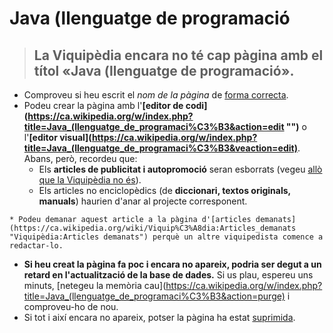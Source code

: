 # Java (llenguatge de programació


> ## La Viquipèdia encara no té cap pàgina amb el títol «Java (llenguatge de programació».

* Comproveu si heu escrit el _nom de la pàgina_ de [forma correcta](https://ca.wikipedia.org/wiki/Viquip%C3%A8dia:Anomenar_p%C3%A0gines "Viquipèdia:Anomenar pàgines").
* Podeu crear la pàgina amb l'**[editor de codi](https://ca.wikipedia.org/w/index.php?title=Java_(llenguatge_de_programaci%C3%B3&action=edit "")** o l'**[editor visual](https://ca.wikipedia.org/w/index.php?title=Java_(llenguatge_de_programaci%C3%B3&veaction=edit)**. Abans, però, recordeu que:
    * Els **articles de publicitat i autopromoció** seran esborrats (vegeu [allò que la Viquipèdia no és](https://ca.wikipedia.org/wiki/Viquip%C3%A8dia:All%C3%B2_que_la_Viquip%C3%A8dia_no_%C3%A9s "Viquipèdia:Allò que la viquipèdia no és")).
    * Els articles no enciclopèdics (de **diccionari, textos originals, manuals**) haurien d'anar al projecte corresponent.  

```
* Podeu demanar aquest article a la pàgina d'[articles demanats](https://ca.wikipedia.org/wiki/Viquip%C3%A8dia:Articles_demanats "Viquipèdia:Articles demanats") perquè un altre viquipedista comence a redactar-lo.  
```  
* **Si heu creat la pàgina fa poc i encara no apareix, podria ser degut a un retard en l'actualització de la base de dades.** Si us plau, espereu uns minuts, [netegeu la memòria cau](https://ca.wikipedia.org/w/index.php?title=Java_(llenguatge_de_programaci%C3%B3&action=purge) i comproveu-ho de nou.
* Si tot i així encara no apareix, potser la pàgina ha estat [suprimida](https://ca.wikipedia.org/w/index.php?title=Especial:Registre/delete&page=Java_%28llenguatge_de_programaci%C3%B3).
